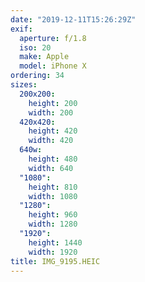 ```yaml
---
date: "2019-12-11T15:26:29Z"
exif:
  aperture: f/1.8
  iso: 20
  make: Apple
  model: iPhone X
ordering: 34
sizes:
  200x200:
    height: 200
    width: 200
  420x420:
    height: 420
    width: 420
  640w:
    height: 480
    width: 640
  "1080":
    height: 810
    width: 1080
  "1280":
    height: 960
    width: 1280
  "1920":
    height: 1440
    width: 1920
title: IMG_9195.HEIC
---
```

